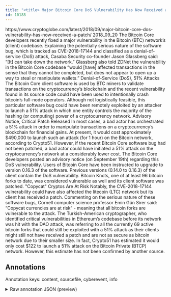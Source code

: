 ```yaml
---
title: "<title> Major Bitcoin Core DoS Vulnerability Has Now Received a Patch </title>"
id: 10188
---
```


<title> Major Bitcoin Core DoS Vulnerability Has Now Received a Patch </title>
<source> https://www.cryptoglobe.com/latest/2018/09/major-bitcoin-core-dos-vulnerability-has-now-received-a-patch/ </source>
<date> 2018_09_20 </date>
<text>
The Bitcoin Core developers recently fixed a major vulnerability in the Bitcoin (BTC) network’s (client) codebase. Explaining the potentially serious nature of the software bug, which is tracked as CVE-2018-17144 and classified as a denial-of-service (DoS) attack, Casaba Security co-founder Jason Glassberg said: “[It] can take down the network.”
Glassberg also told ZDNet the vulnerability in the Bitcoin Core codebase “would [have] affected transactions in the sense that they cannot be completed, but does not appear to open up a way to steal or manipulate wallets.”
Denial-of-Service (DoS), 51% Attacks
The Bitcoin Core client software is used by BTC miners to validate transactions on the cryptocurrency’s blockchain and the recent vulnerability found in its source code could have been used to intentionally crash bitcoin’s full-node operators.
Although not logistically feasible, this particular software bug could have been remotely exploited by an attacker to launch a 51% attack in which one entity controls the majority of the hashing (or computing) power of a cryptocurrency network.
Advisory Notice, Critical Patch Released
In most cases, a bad actor has orchestrated a 51% attack in order to manipulate transactions on a cryptocurrency’s blockchain for financial gains. At present, it would cost approximately $490,000 to launch such an attack (for 1 hour) on the Bitcoin network, according to Crypto51.
However, if the recent Bitcoin Core software bug had not been patched, a bad actor could have initiated a 51% attack on the cryptocurrency’s network at a considerably lower cost. The Bitcoin Core developers posted an advisory notice (on September 19th) regarding this DoS vulnerability.
Users of Bitcoin Core have been instructed to upgrade to version 0.16.3 of the software. Previous versions (0.14.0 to 0.16.3) of the client contain the DoS vulnerability. Bitcoin Knots, one of at least 96 bitcoin forks to date, was considered vulnerable as well and its client software was patched.
"Copycat" Cryptos Are At Risk
Notably, the CVE-2018-17144 vulnerability could have also affected the litecoin (LTC) network but its client has received a patch. Commenting on the serious nature of these software bugs, Cornell computer science professor Emin Gün Sirer said: “Copycat currencies are at risk” - meaning that all bitcoin forks are vulnerable to the attack.
The Turkish-American cryptographer, who identified critical vulnerabilities in Ethereum’s codebase before its network was hit with the DAO attack, was referring to all the currently 69 active bitcoin forks that could still be exploited with a 51% attack as their clients might still not have received a patch and are not as secure as bitcoin network due to their smaller size.
In fact, Crypto51 has estimated it would only cost $122 to launch a 51% attack on the Bitcoin Private (BTCP) network. However, this estimate has not been confirmed by another source.
</text>



## Annotations

Annotation keys: content, sourcefile, cyberevent, info

<details>
<summary>Raw annotation JSON (preview)</summary>

```json
{
  "content": "The Bitcoin Core developers recently fixed a major vulnerability in the Bitcoin (BTC) network\u2019s (client) codebase. Explaining the potentially serious nature of the software bug, which is tracked as CVE-2018-17144 and classified as a denial-of-service (DoS) attack, Casaba Security co-founder Jason Glassberg said: \u201c[It] can take down the network.\u201d Glassberg also told ZDNet the vulnerability in the Bitcoin Core codebase \u201cwould [have] affected transactions in the sense that they cannot be completed, but does not appear to open up a way to steal or manipulate wallets.\u201d Denial-of-Service (DoS), 51% Attacks The Bitcoin Core client software is used by BTC miners to validate transactions on the cryptocurrency\u2019s blockchain and the recent vulnerability found in its source code could have been used to intentionally crash bitcoin\u2019s full-node operators. Although not logistically feasible, this particular software bug could have been remotely exploited by an attacker to launch a 51% attack in which one entity controls the majority of the hashing (or computing) power of a cryptocurrency network. Advisory Notice, Critical Patch Released In most cases, a bad actor has orchestrated a 51% attack in order to manipulate transactions on a cryptocurrency\u2019s blockchain for financial gains. At present, it would cost approximately $490,000 to launch such an attack (for 1 hour) on the Bitcoin network, according to Crypto51. However, if the recent Bitcoin Core software bug had not been patched, a bad actor could have initiated a 51% attack on the cryptocurrency\u2019s network at a considerably lower cost. The Bitcoin Core developers posted an advisory notice (on September 19th) regarding this DoS vulnerability. Users of Bitcoin Core have been instructed to upgrade to version 0.16.3 of the software. Previous versions (0.14.0 to 0.16.3) of the client contain the DoS vulnerability. Bitcoin Knots, one of at least 96 bitcoin forks to date, was considered vulnerable as well and its client software was patched. \"Copycat\" Cryptos Are At Risk Notably, the CVE-2018-17144 vulnerability could have also affected the litecoin (LTC) network but its client has received a patch. Commenting on the serious nature of these software bugs, Cornell computer science professor Emin G\u00fcn Sirer said: \u201cCopycat currencies are at risk\u201d - meaning that all bitcoin forks are vulnerable to the attack. The Turkish-American cryptographer, who identified critical vulnerabilities in Ethereum\u2019s codebase before its network was hit with the DAO attack, was referring to all the currently 69 active bitcoin forks that could still be exploited with a 51% attack as their clients might still not have received a patch and are not as secure as bitcoin network due to their smaller size. In fact, Crypto51 has estimated it would only cost $122 to launch a 51% attack on the Bitcoin Private (BTCP) network. However, this estimate has not been confirmed by another source.",
  "sourcefile": "10188.txt",
  "cyberevent": {
    "hopper": [
      {
        "index": 0,
        "relation": "Same",
        "events": [
          {
            "index": "E15",
            "type": "Vulnerability-related",
            "realis": "Actual",
            "nugget": {
              "startOffset": 2273,
              "index": "T41",
              "endOffset": 2277,
              "text": "said"
            },
            "argument": [
              {
                "index": "T40",
                "text": "Cornell computer science professor Emin G\u00fcn Sirer",
                "endOffset": 2272,
                "role": {
                  "type": "Discoverer"
                },
                "startOffset": 2223,
                "type": "Person"
              },
              {
                "index": "T39",
                "text": "these software bugs",
                "endOffset": 2221,
                "role": {
                  "type": "Vulnerability
```
</details>
